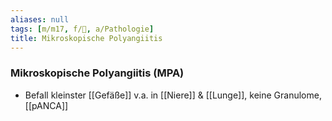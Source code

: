 ```yaml
---
aliases: null
tags: [m/m17, f/💉, a/Pathologie]
title: Mikroskopische Polyangiitis
---
```

### Mikroskopische Polyangiitis (MPA)
- Befall kleinster [[Gefäße]] v.a. in [[Niere]] & [[Lunge]], keine Granulome, [[pANCA]]